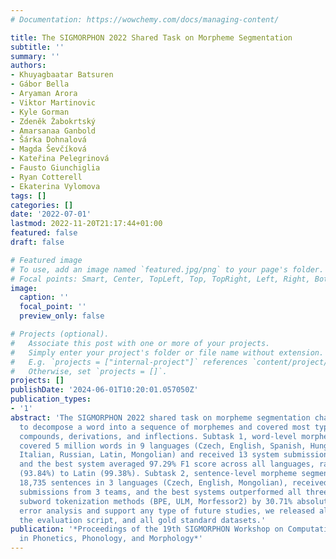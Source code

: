 ```yaml
---
# Documentation: https://wowchemy.com/docs/managing-content/

title: The SIGMORPHON 2022 Shared Task on Morpheme Segmentation
subtitle: ''
summary: ''
authors:
- Khuyagbaatar Batsuren
- Gábor Bella
- Aryaman Arora
- Viktor Martinovic
- Kyle Gorman
- Zdeněk Žabokrtský
- Amarsanaa Ganbold
- Šárka Dohnalová
- Magda Ševčíková
- Kateřina Pelegrinová
- Fausto Giunchiglia
- Ryan Cotterell
- Ekaterina Vylomova
tags: []
categories: []
date: '2022-07-01'
lastmod: 2022-11-20T21:17:44+01:00
featured: false
draft: false

# Featured image
# To use, add an image named `featured.jpg/png` to your page's folder.
# Focal points: Smart, Center, TopLeft, Top, TopRight, Left, Right, BottomLeft, Bottom, BottomRight.
image:
  caption: ''
  focal_point: ''
  preview_only: false

# Projects (optional).
#   Associate this post with one or more of your projects.
#   Simply enter your project's folder or file name without extension.
#   E.g. `projects = ["internal-project"]` references `content/project/deep-learning/index.md`.
#   Otherwise, set `projects = []`.
projects: []
publishDate: '2024-06-01T10:20:01.057050Z'
publication_types:
- '1'
abstract: 'The SIGMORPHON 2022 shared task on morpheme segmentation challenged systems
  to decompose a word into a sequence of morphemes and covered most types of morphology:
  compounds, derivations, and inflections. Subtask 1, word-level morpheme segmentation,
  covered 5 million words in 9 languages (Czech, English, Spanish, Hungarian, French,
  Italian, Russian, Latin, Mongolian) and received 13 system submissions from 7 teams
  and the best system averaged 97.29% F1 score across all languages, ranging English
  (93.84%) to Latin (99.38%). Subtask 2, sentence-level morpheme segmentation, covered
  18,735 sentences in 3 languages (Czech, English, Mongolian), received 10 system
  submissions from 3 teams, and the best systems outperformed all three state-of-the-art
  subword tokenization methods (BPE, ULM, Morfessor2) by 30.71% absolute. To facilitate
  error analysis and support any type of future studies, we released all system predictions,
  the evaluation script, and all gold standard datasets.'
publication: '*Proceedings of the 19th SIGMORPHON Workshop on Computational Research
  in Phonetics, Phonology, and Morphology*'
---
```

